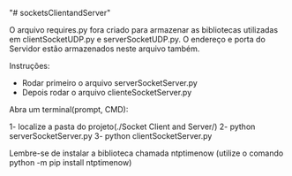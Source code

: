 "# socketsClientandServer" 
	
  O arquivo requires.py fora criado para armazenar as bibliotecas utilizadas em clientSocketUDP.py e serverSocketUDP.py.
O endereço e porta do Servidor estão armazenados neste arquivo também.

Instruções:

- Rodar primeiro o arquivo serverSocketServer.py
- Depois rodar o arquivo clienteSocketServer.py

Abra um terminal(prompt, CMD):

1- localize a pasta do projeto(./Socket Client and Server/)
2- python serverSocketServer.py
3- python clientSocketServer.py

Lembre-se de instalar a biblioteca chamada ntptimenow (utilize o comando python -m pip install ntptimenow)